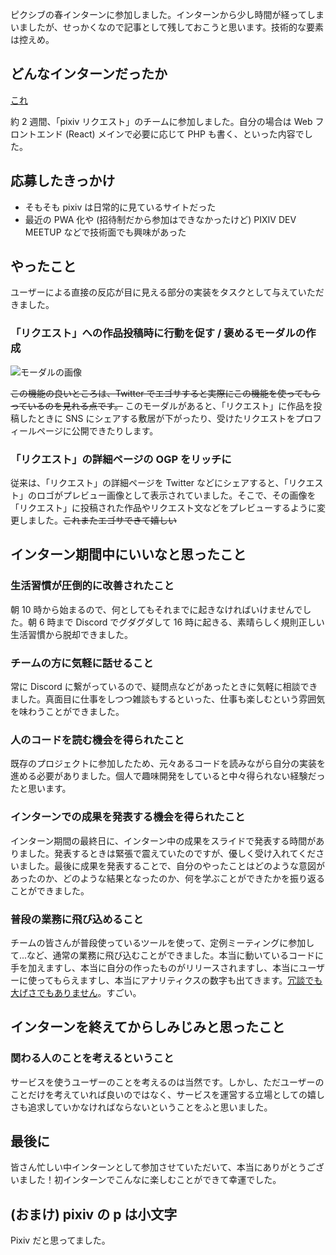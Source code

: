 ピクシブの春インターンに参加しました。インターンから少し時間が経ってしまいましたが、せっかくなので記事として残しておこうと思います。技術的な要素は控えめ。

## どんなインターンだったか

[これ](https://www.pixiv.co.jp/springbootcamp)

約 2 週間、「pixiv リクエスト」のチームに参加しました。自分の場合は Web フロントエンド (React) メインで必要に応じて PHP も書く、といった内容でした。

## 応募したきっかけ

- そもそも pixiv は日常的に見ているサイトだった
- 最近の PWA 化や (招待制だから参加はできなかったけど) PIXIV DEV MEETUP などで技術面でも興味があった

## やったこと

ユーザーによる直接の反応が目に見える部分の実装をタスクとして与えていただきました。

### 「リクエスト」への作品投稿時に行動を促す / 褒めるモーダルの作成

![モーダルの画像](/img/pixiv-intern/confetti-modal.jpg)

~~この機能の良いところは、Twitter でエゴサすると実際にこの機能を使ってもらっているのを見れる点です。~~ このモーダルがあると、「リクエスト」に作品を投稿したときに SNS にシェアする敷居が下がったり、受けたリクエストをプロフィールページに公開できたりします。

### 「リクエスト」の詳細ページの OGP をリッチに

従来は、「リクエスト」の詳細ページを Twitter などにシェアすると、「リクエスト」のロゴがプレビュー画像として表示されていました。そこで、その画像を「リクエスト」に投稿された作品やリクエスト文などをプレビューするように変更しました。~~これまたエゴサできて嬉しい~~

## インターン期間中にいいなと思ったこと

### 生活習慣が圧倒的に改善されたこと

朝 10 時から始まるので、何としてもそれまでに起きなければいけませんでした。朝 6 時まで Discord でグダグダして 16 時に起きる、素晴らしく規則正しい生活習慣から脱却できました。

### チームの方に気軽に話せること

常に Discord に繋がっているので、疑問点などがあったときに気軽に相談できました。真面目に仕事をしつつ雑談もするといった、仕事も楽しむという雰囲気を味わうことができました。

### 人のコードを読む機会を得られたこと

既存のプロジェクトに参加したため、元々あるコードを読みながら自分の実装を進める必要がありました。個人で趣味開発をしていると中々得られない経験だったと思います。

### インターンでの成果を発表する機会を得られたこと

インターン期間の最終日に、インターン中の成果をスライドで発表する時間がありました。発表するときは緊張で震えていたのですが、優しく受け入れてくださいました。最後に成果を発表することで、自分のやったことはどのような意図があったのか、どのような結果となったのか、何を学ぶことができたかを振り返ることができました。

### 普段の業務に飛び込めること

チームの皆さんが普段使っているツールを使って、定例ミーティングに参加して...など、通常の業務に飛び込むことができました。本当に動いているコードに手を加えますし、本当に自分の作ったものがリリースされますし、本当にユーザーに使ってもらえますし、本当にアナリティクスの数字も出てきます。[冗談でも大げさでもありません](http://siganaitohoho.hatenablog.jp/entry/2016/09/02/pixiv%E3%81%AE%E7%B7%8F%E5%90%88%E8%81%B7%E3%82%A4%E3%83%B3%E3%82%BF%E3%83%BC%E3%83%B3%E3%81%AB%E5%8F%82%E5%8A%A0%E3%81%97%E3%81%A6%E3%81%8D%E3%81%BE%E3%81%97%E3%81%9F#:~:text=%E3%81%B6%E3%81%A3%E3%81%A1%E3%82%83%E3%81%91%E5%86%97%E8%AB%87%E3%81%A0%E3%81%A8%E6%80%9D%E3%81%A3%E3%81%A6%E3%81%9F%E3%81%AE%E3%81%A7%E3%81%A1%E3%82%87%E3%81%A3%E3%81%A8%E5%BC%95%E3%81%8D%E3%81%BE%E3%81%97%E3%81%9F)。すごい。

## インターンを終えてからしみじみと思ったこと

### 関わる人のことを考えるということ

サービスを使うユーザーのことを考えるのは当然です。しかし、ただユーザーのことだけを考えていれば良いのではなく、サービスを運営する立場としての嬉しさも追求していかなければならないということをふと思いました。

## 最後に

皆さん忙しい中インターンとして参加させていただいて、本当にありがとうございました！初インターンでこんなに楽しむことができて幸運でした。

## (おまけ) pixiv の p は小文字

Pixiv だと思ってました。
